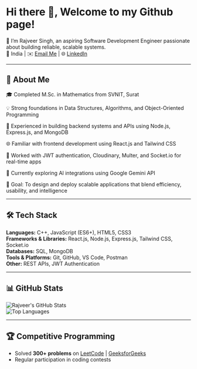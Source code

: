 #  Hi there 👋, Welcome to my Github page!

🌟 I’m Rajveer Singh, an aspiring Software Development Engineer passionate about building reliable, scalable systems.  
📍 India | ✉️ [Email Me](mailto:777rajveersingh@gmail.com) | 🌐 [LinkedIn](https://www.linkedin.com/in/rajveersingh26/)  

---

## 🚀 About Me
🎓 Completed M.Sc. in Mathematics from SVNIT, Surat

💡 Strong foundations in Data Structures, Algorithms, and Object-Oriented Programming

🧠 Experienced in building backend systems and APIs using Node.js, Express.js, and MongoDB

🌐 Familiar with frontend development using React.js and Tailwind CSS

🔐 Worked with JWT authentication, Cloudinary, Multer, and Socket.io for real-time apps

🤖 Currently exploring AI integrations using Google Gemini API

🎯 Goal: To design and deploy scalable applications that blend efficiency, usability, and intelligence 

---

## 🛠️ Tech Stack
**Languages:** C++, JavaScript (ES6+), HTML5, CSS3  
**Frameworks & Libraries:** React.js, Node.js, Express.js, Tailwind CSS, Socket.io  
**Databases:** SQL, MongoDB  
**Tools & Platforms:** Git, GitHub, VS Code, Postman  
**Other:** REST APIs, JWT Authentication 

---

## 📊 GitHub Stats
![Rajveer's GitHub Stats](https://github-readme-stats.vercel.app/api?username=rajveersingh6749&show_icons=true&theme=tokyonight)  
![Top Languages](https://github-readme-stats.vercel.app/api/top-langs/?username=rajveersingh6749&layout=compact&theme=tokyonight)  

---

## 🏆 Competitive Programming
- Solved **300+ problems** on [LeetCode](https://leetcode.com/u/I20MA056/) | [GeeksforGeeks](https://www.geeksforgeeks.org/user/777rajveersingh/)  
- Regular participation in coding contests  

